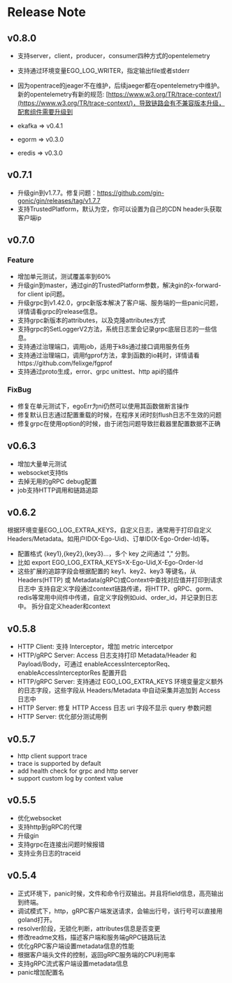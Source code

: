 # Release Note
## v0.8.0
* 支持server，client，producer，consumer四种方式的opentelemetry
* 支持通过环境变量EGO_LOG_WRITER，指定输出file或者stderr
  
* 因为opentrace的jeager不在维护，后续jaeger都在opentelemetry中维护。新的opentelemetry有新的规范: [https://www.w3.org/TR/trace-context/](https://www.w3.org/TR/trace-context/)，导致链路会有不兼容版本升级，配套组件需要升级到
* ekafka => v0.4.1
* egorm => v0.3.0
* eredis => v0.3.0
  

## v0.7.1
* 升级gin到v1.7.7。修复问题：https://github.com/gin-gonic/gin/releases/tag/v1.7.7
* 支持TrustedPlatform，默认为空，你可以设置为自己的CDN header头获取客户端ip

## v0.7.0
### Feature
* 增加单元测试，测试覆盖率到60%
* 升级gin到master，通过gin的TrustedPlatform参数，解决gin的x-forward-for client ip问题。
* 升级grpc到v1.42.0，grpc新版本解决了客户端、服务端的一些panic问题，详情请看grpc的release信息。
* 支持grpc新版本的attributes，以及克隆attributes方式
* 支持grpc的SetLoggerV2方法，系统日志里会记录grpc底层日志的一些信息。
* 支持通过治理端口，调用job，适用于k8s通过接口调用服务任务
* 支持通过治理端口，调用fgprof方法，拿到函数的io耗时，详情请看https://github.com/felixge/fgprof
* 支持通过proto生成，error、grpc unittest、http api的插件
### FixBug
* 修复在单元测试下，egoErr为ni仍然可以使用其函数做断言操作
* 修复默认日志通过配置重载的时候，在程序关闭时刻flush日志不生效的问题
* 修复grpc在使用option的时候，由于闭包问题导致拦截器里配置数据不正确

## v0.6.3
* 增加大量单元测试
* websocket支持tls
* 去掉无用的gRPC debug配置
* job支持HTTP调用和链路追踪

## v0.6.2
根据环境变量EGO_LOG_EXTRA_KEYS，自定义日志，通常用于打印自定义Headers/Metadata。如用户ID(X-Ego-Uid)、订单ID(X-Ego-Order-Id)等。
* 配置格式 {key1},{key2},{key3}...，多个 key 之间通过 "," 分割。
* 比如 export EGO_LOG_EXTRA_KEYS=X-Ego-Uid,X-Ego-Order-Id
* 这些扩展的追踪字段会根据配置的 key1、key2、key3 等键名，从 Headers(HTTP) 或 Metadata(gRPC)或Context中查找对应值并打印到请求日志中
  支持自定义字段通过context链路传递，将HTTP、gRPC、gorm、redis等常用中间件中传递，自定义字段例如uid、order_id，并记录到日志中。
  拆分自定义header和context
  
## v0.5.8
* HTTP Client: 支持 Interceptor，增加 metric intercetpor
* HTTP/gRPC Server: Access 日志支持打印 Metadata/Header 和 Payload/Body，可通过 enableAccessInterceptorReq、enableAccessInterceptorRes 配置开启
* HTTP/gRPC Server: 支持通过 EGO_LOG_EXTRA_KEYS 环境变量定义额外的日志字段，这些字段从 Headers/Metadata 中自动采集并追加到 Access 日志中
* HTTP Server: 修复 HTTP Access 日志 uri 字段不显示 query 参数问题
* HTTP Server: 优化部分测试用例

## v0.5.7
* http client support trace
* trace is supported by default
* add health check for grpc and http server
* support custom log by context value

## v0.5.5
* 优化websocket
* 支持http到gRPC的代理
* 升级gin
* 支持grpc在连接出问题时候报错
* 支持业务日志的traceid


## v0.5.4
* 正式环境下，panic时候，文件和命令行双输出。并且将field信息，高亮输出到终端。
* 调试模式下，http，gRPC客户端发送请求，会输出行号，该行号可以直接用goland打开。
* resolver阶段，无锁化判断，attributes信息是否变更
* 修改readme文档，描述客户端和服务端gRPC链路玩法
* 优化gRPC客户端设置metadata信息的性能
* 根据客户端头文件的控制，返回gRPC服务端的CPU利用率
* 支持gRPC流式客户端设置metadata信息
* panic增加配置名